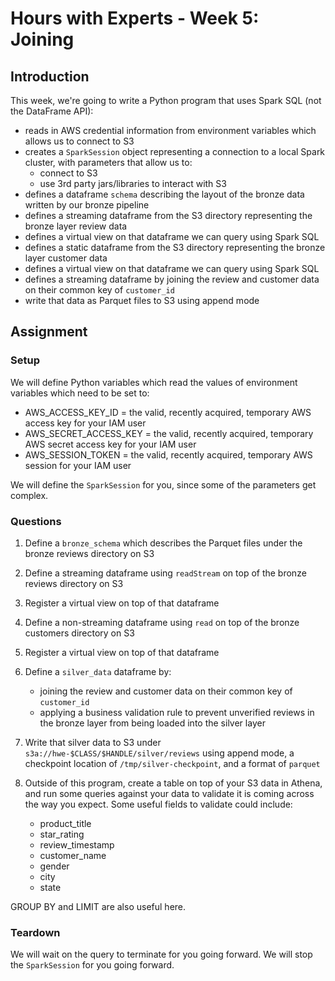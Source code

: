 # Hours with Experts - Week 5: Joining 

## Introduction

This week, we're going to write a Python program that uses Spark SQL (not the DataFrame API):

   * reads in AWS credential information from environment variables which allows us to connect to S3
   * creates a `SparkSession` object representing a connection to a local Spark cluster, with parameters that allow us to:
      * connect to S3
      * use 3rd party jars/libraries to interact with S3
   * defines a dataframe `schema` describing the layout of the bronze data written by our bronze pipeline
   * defines a streaming dataframe from the S3 directory representing the bronze layer review data 
   * defines a virtual view on that dataframe we can query using Spark SQL
   * defines a static dataframe from the S3 directory representing the bronze layer customer data
   * defines a virtual view on that dataframe we can query using Spark SQL
   * defines a streaming dataframe by joining the review and customer data on their common key of `customer_id`
   * write that data as Parquet files to S3 using append mode

## Assignment

### Setup

We will define Python variables which read the values of environment variables which need to be set to:
   * AWS_ACCESS_KEY_ID = the valid, recently acquired, temporary AWS access key for your IAM user
   * AWS_SECRET_ACCESS_KEY = the valid, recently acquired, temporary AWS secret access key for your IAM user
   * AWS_SESSION_TOKEN = the valid, recently acquired, temporary AWS session for your IAM user

We will define the `SparkSession` for you, since some of the parameters get complex.

### Questions

1. Define a `bronze_schema` which describes the Parquet files under the bronze reviews directory on S3
2. Define a streaming dataframe using `readStream` on top of the bronze reviews directory on S3
3. Register a virtual view on top of that dataframe
4. Define a non-streaming dataframe using `read` on top of the bronze customers directory on S3
5. Register a virtual view on top of that dataframe
6. Define a `silver_data` dataframe by:
   * joining the review and customer data on their common key of `customer_id`
   * applying a business validation rule to prevent unverified reviews in the bronze layer from being loaded into the silver layer
7. Write that silver data to S3 under `s3a://hwe-$CLASS/$HANDLE/silver/reviews` using append mode, a checkpoint location of `/tmp/silver-checkpoint`, and a format of `parquet`
8. Outside of this program, create a table on top of your S3 data in Athena, and run some queries against your data to validate it is coming across the way you expect. Some useful fields to validate could include:

   * product_title
   * star_rating
   * review_timestamp
   * customer_name
   * gender
   * city
   * state

GROUP BY and LIMIT are also useful here.

### Teardown
We will wait on the query to terminate for you going forward.
We will stop the `SparkSession` for you going forward.
